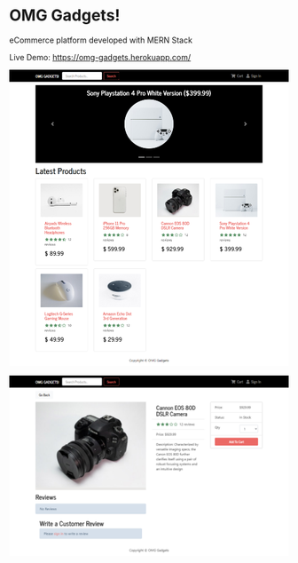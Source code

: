# OMG Gadgets!

eCommerce platform developed with MERN Stack

Live Demo: https://omg-gadgets.herokuapp.com/

![](./docs/home-screen.png)

![](./docs/product-screen.png)
